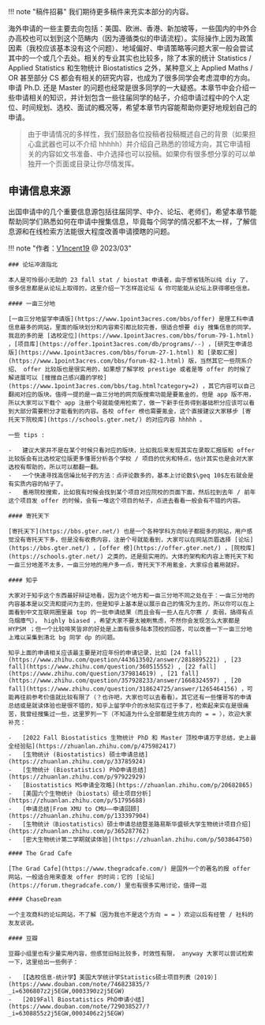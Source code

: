 !!! note "稿件招募"
    我们期待更多稿件来充实本部分的内容。

海外申请的一些主要去向包括：美国、欧洲、香港、新加坡等，一些国内的中外合办高校也可以划到这个范畴内（因为遵循类似的申请流程）。实际操作上因为政策因素（我校应该基本没有这个问题）、地域偏好、申请策略等问题大家一般会尝试其中的一个或几个去处。相关的专业其实也比较多，除了本家的统计 Statistics / Applied Statistics 和生物统计 Biostatistics 之外，某种意义上 Applied Maths / OR 甚至部分 CS 都会有相关的研究内容，也成为了很多同学会考虑混申的方向。申请 Ph.D. 还是 Master 的问题也经常是很多同学的一大疑惑。本章节中会介绍一些申请相关的知识，并计划包含一些往届同学的帖子，介绍申请过程中的个人定位、时间规划、选校、面试的概况等，希望本章节内容能帮助你更好地规划自己的申请。

> 由于申请情况的多样性，我们鼓励各位投稿者投稿概述自己的背景（如果担心盒武器也可以不介绍 hhhhh）并介绍自己熟悉的领域方向，其它申请相关的内容如文书准备、中介选择也可以投稿。如果你有很多想分享的可以单独开一个页面或目录让你尽情发挥。



## 申请信息来源

出国申请中的几个重要信息源包括往届同学、中介、论坛、老师们，希望本章节能帮助同学们熟悉如何在申请中搜集信息，毕竟每个同学的情况都不太一样，了解信息源和在线检索方法能很大程度改善申请摸瞎的问题。

!!! note "作者：[V1ncent19](https://v1ncent19.github.io/) @ 2023/03"

    ### 论坛冲浪指北

    本人是可怜弱小无助的 23 fall stat / biostat 申请者，由于想省钱所以纯 diy 了，很多信息都是从论坛上取得的，这里介绍一下怎样逛论坛 & 你可能能从论坛上获得哪些信息。

    #### 一亩三分地

    [一亩三分地留学申请版](https://www.1point3acres.com/bbs/offer) 是理工科申请信息最多的网站，里面的版块划分和内容索引都比较完善，很适合想要 diy 搜集信息的同学。我逛的多的是 [选校定位](https://www.1point3acres.com/bbs/forum-79-1.html) ，[项目库](https://offer.1point3acres.com/db/programs/--) ，[研究生申请总版](https://www.1point3acres.com/bbs/forum-27-1.html) 和 [录取汇报](https://www.1point3acres.com/bbs/forum-82-1.html) 版，当然其它一些院系介绍、 offer 比较版也是很实用的，如果想了解学校 prestige 或者是等 offer 的时候了解进展可以 [搜搜自己感兴趣的学校](https://www.1point3acres.com/bbs/tag.html?category=2) ，其它内容可以自己翻阅对应的版块。值得一提的是一亩三分地的网页版搜索功能是要氪金的，但是 app 版不用，所以大家可以下载个 app 注册个号就能使用检索了，做一下新手任务得到基础积分应该可以看到大部分需要积分才能看到的内容。各校 offer 榜也需要氪金，这个直接建议大家移步 [寄托天下院校库](https://schools.gter.net/) 的对应内容 hhhhh 。

    一些 tips :

    -   建议大家并不是在某个时候只看对应的版块，比如我后来发现其实在录取汇报版和 offer 比较版会有比选校定位版更多懂哥分析各个学校 / 项目的优劣和特点，估计其实也是会对大家选校有帮助的，所以可以都翻一翻。
    -   一个快速寻找高信噪比帖子的方法：点评论数多的，基本上讨论数$\geq 10$左右就会是有实质内容的帖子了。
    -   善用院校搜索，比如我有时候会找到某个项目对应院校的页面下面，然后拉到去年 / 前年这个项目发 offer 的时候，会有一堆这个项目的帖子，点进去看看一般会有不错的内容。

    #### 寄托天下

    [寄托天下](https://bbs.gter.net/) 也是一个各种学科方向帖子都挺多的网站，用户感觉没有寄托天下多，但是没有收费内容，注册个号就能看到，大家可以在网站页眉选择 [论坛](https://bbs.gter.net/) ，[offer 榜](https://offer.gter.net/) ，[院校库](https://schools.gter.net/) 之类的，还是挺实用的。大体的架构和内容上寄托天下和一亩三分地差不太多，一亩三分地的用户多一点，寄托天下不用氪金，大家综合着用就好。

    #### 知乎

    大家对于知乎这个东西最好辩证地看，因为这个地方和一亩三分地不同之处在于：一亩三分地的内容基本是以交流和提问为主的，但是知乎上基本是以展示自己的情况为主的，所以你可以在上面看到中文互联网圈里最 top 的一批申请结果（而且会有一些人在凡尔赛 / 卖弱，搞得有点乌烟瘴气）， highly biased ，希望大家不要太被刷焦虑，不然你会发现怎么大家都是 HYPSM ；但一个比较啼笑皆非的好处是上面有很多陆本顶校的回答，可以改善一下一亩三分地上难以采集到清北 bg 同学 dp 的问题。
    
    知乎上面的申请相关应该最主要是对应年份的申请记录，比如 [24 fall](https://www.zhihu.com/question/443613502/answer/2818895221) , [23 fall](https://www.zhihu.com/question/360515552) , [22 fall](https://www.zhihu.com/question/379814619) , [21 fall](https://www.zhihu.com/question/357928233/answer/1668324597) , [20 fall](https://www.zhihu.com/question/318624725/answer/1265464156) ，可能再往前参考价值就比较有限了（？也许吧，大家也可以去看看）。其它还有一些懂哥写的申请总结或是就读体验也是很不错的，知乎上留学中介的水帖实在过于多了，检索起来实在是很痛苦，我曾经搜集过一些，这里罗列一下（不知道为什么全部都是生统方向的 = = ），欢迎大家补充：
    
    -   [2022 Fall Biostatistics 生物统计 PhD 和 Master 顶校申请万字总结，史上最全经验贴](https://zhuanlan.zhihu.com/p/475982417)
    -   [生物统计 (Biostatistics) 硕士申请总结](https://zhuanlan.zhihu.com/p/33785924)
    -   [生物统计 (Biostatistics) PhD申请总结](https://zhuanlan.zhihu.com/p/97922929)
    -   [Biostatistics MS申请全攻略](https://zhuanlan.zhihu.com/p/20682865)
    -   [美国六个生物统计（biostats）硕士项目分析](https://zhuanlan.zhihu.com/p/51795688)
    -   [申请总结|From XMU to CMU——申请回顾](https://zhuanlan.zhihu.com/p/133397904)
    -   [生物统计（Biostatistics）硕士申请总结暨圣路易斯华盛顿大学生物统计项目介绍](https://zhuanlan.zhihu.com/p/365287762)
    -   [密大生物统计第二学期就读体验](https://zhuanlan.zhihu.com/p/503864750)

    #### The Grad Cafe

    [The Grad Cafe](https://www.thegradcafe.com/) 是国外一个的著名的报 offer 网站，一般适合用来查发 offer 的时间；它的 [论坛](https://forum.thegradcafe.com/) 里也有很多实用讨论，值得一逛

    #### ChaseDream

    一个主攻商科的论坛网站，不了解（因为我也不是这个方向 = = ）欢迎以后有经管 / 社科的友友说说。

    #### 豆瓣

    豆瓣小组里也有少量实用内容，但感觉旧帖比较多，时效性有限， anyway 大家可以尝试检索一下，这里给出一些例子：

    -   [【选校信息-统计学】美国大学统计学Statistics硕士项目列表（2019）](https://www.douban.com/note/746823835/?_i=6306807z2j5EGW,0003390z2j5EGW)
    -   [2019Fall Biostatistics PhD申请小结](https://www.douban.com/note/729038527/?_i=6308855z2j5EGW,0003406z2j5EGW)

